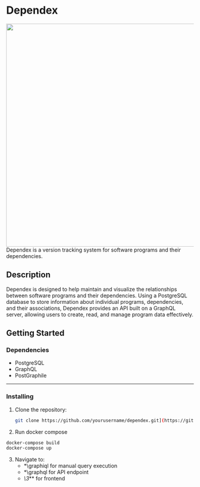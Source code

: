 # Dependex
<img src="https://github.com/DavidTesar/Dependex/assets/73195563/3c4aa444-2721-4c46-ab24-61e9ad09f20a" width="600" height="600" align="left">


Dependex is a version tracking system for software programs and their dependencies.


## Description
Dependex is designed to help maintain and visualize the relationships between software programs and their dependencies. Using a PostgreSQL database to store information about individual programs, dependencies, and their associations, Dependex provides an API built on a GraphQL server, allowing users to create, read, and manage program data effectively.

## Getting Started

### Dependencies

- PostgreSQL
- GraphQL
- PostGraphile

-----------------------------
### Installing

1. Clone the repository:
   ```sh
   git clone https://github.com/yourusername/dependex.git](https://github.com/DavidTesar/Dependex.git
   ```
2. Run docker compose
  ```sh
  docker-compose build
  docker-compose up
  ```
3. Navigate to:
     - *\graphiql for manual query execution
     - *\graphql for API endpoint
     - *\3*** for frontend 

